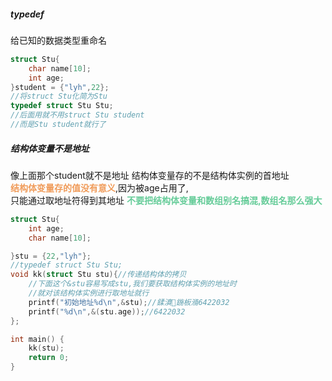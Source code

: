 ##### typedef
给已知的数据类型重命名
```c
struct Stu{
    char name[10];
    int age;
}student = {"lyh",22};
//将struct Stu化简为Stu
typedef struct Stu Stu;
//后面用就不用struct Stu student
//而是Stu student就行了
```

##### 结构体变量不是地址
像上面那个student就不是地址 
结构体变量存的不是结构体实例的首地址  
<font color=#F09B59 style=" font-weight:bold;">结构体变量存的值没有意义</font>,因为被age占用了,  
只能通过取地址符得到其地址
<font color=#66CC99 style=" font-weight:bold;">不要把结构体变量和数组别名搞混,数组名那么强大</font>
```c
struct Stu{
    int age;
    char name[10];

}stu = {22,"lyh"};
//typedef struct Stu Stu;
void kk(struct Stu stu){//传递结构体的拷贝
    //下面这个&stu容易写成stu,我们要获取结构体实例的地址时
    //就对该结构体实例进行取地址就行
    printf("初始地址%d\n",&stu);//鍒濆鍦板潃6422032
    printf("%d\n",&(stu.age));//6422032
};

int main() {
    kk(stu);
    return 0;
}
```